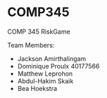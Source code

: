 # COMP345
COMP 345 RiskGame

Team Members:
- Jackson Amirthalingam
- Dominique Proulx 40177566
- Matthew Leprohon
- Abdul-Hakim Skaik
- Bea Hoekstra